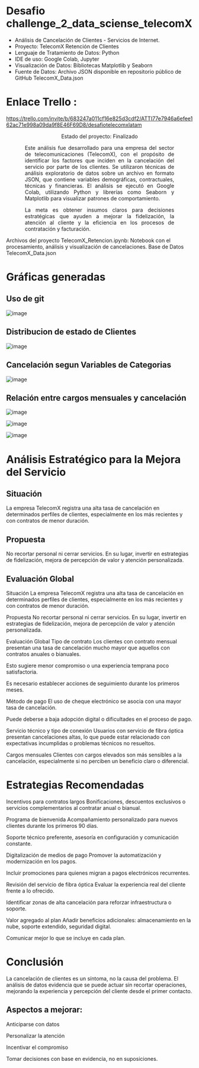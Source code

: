 # **Desafio challenge_2_data_sciense_telecomX**

- Análisis de Cancelación de Clientes - Servicios de Internet.
- Proyecto: TelecomX Retención de Clientes
- Lenguaje de Tratamiento de Datos: Python
- IDE de uso: Google Colab, Jupyter
- Visualización de Datos: Bibliotecas Matplotlib y Seaborn
- Fuente de Datos:
Archivo JSON disponible en repositorio público de GitHub
TelecomX_Data.json

# Enlace Trello : 
https://trello.com/invite/b/683247a011cf16e825d3cdf2/ATTI77e7946a6efee162ac71e998a09da9f8E46F69D8/desafiotelecomxlatam

<p align="center"> Estado del proyecto: Finalizado </p> <div align="justify" style="width: 80%; margin: 0 auto;"> Este análisis fue desarrollado para una empresa del sector de telecomunicaciones (TelecomX), con el propósito de identificar los factores que inciden en la cancelación del servicio por parte de los clientes.
Se utilizaron técnicas de análisis exploratorio de datos sobre un archivo en formato JSON, que contiene variables demográficas, contractuales, técnicas y financieras. El análisis se ejecutó en Google Colab, utilizando Python y librerías como Seaborn y Matplotlib para visualizar patrones de comportamiento.

La meta es obtener insumos claros para decisiones estratégicas que ayuden a mejorar la fidelización, la atención al cliente y la eficiencia en los procesos de contratación y facturación.

</div>
Archivos del proyecto
TelecomX_Retencion.ipynb: Notebook con el procesamiento, análisis y visualización de cancelaciones.
Base de Datos
TelecomX_Data.json

# Gráficas generadas

## Uso de git

![image](https://github.com/user-attachments/assets/822eb737-f6b9-4356-a322-357e1c308ddc)


## Distribucion de estado de Clientes

![image](https://github.com/user-attachments/assets/ccdefc2c-434b-4fe2-89f9-30864dde0980)

## Cancelación segun Variables de Categorias

![image](https://github.com/user-attachments/assets/ba052afd-fe59-4954-b96f-5aab058fd5a0)

## Relación entre cargos mensuales y cancelación

![image](https://github.com/user-attachments/assets/f3b89d62-7363-4884-8cc1-ede1a0ff806a)

![image](https://github.com/user-attachments/assets/3d6afd95-1c6d-4cbf-9491-3982e8325a4b)

![image](https://github.com/user-attachments/assets/b6d318c8-2e43-4548-b383-403e6436747e)

# Análisis Estratégico para la Mejora del Servicio

## Situación
La empresa TelecomX registra una alta tasa de cancelación en determinados perfiles de clientes, especialmente en los más recientes y con contratos de menor duración.

## Propuesta
No recortar personal ni cerrar servicios. En su lugar, invertir en estrategias de fidelización, mejora de percepción de valor y atención personalizada.

## Evaluación Global
Situación
La empresa TelecomX registra una alta tasa de cancelación en determinados perfiles de clientes, especialmente en los más recientes y con contratos de menor duración.

Propuesta
No recortar personal ni cerrar servicios. En su lugar, invertir en estrategias de fidelización, mejora de percepción de valor y atención personalizada.

Evaluación Global
Tipo de contrato
Los clientes con contrato mensual presentan una tasa de cancelación mucho mayor que aquellos con contratos anuales o bianuales.

Esto sugiere menor compromiso o una experiencia temprana poco satisfactoria.

Es necesario establecer acciones de seguimiento durante los primeros meses.

Método de pago
El uso de cheque electrónico se asocia con una mayor tasa de cancelación.

Puede deberse a baja adopción digital o dificultades en el proceso de pago.

Servicio técnico y tipo de conexión
Usuarios con servicio de fibra óptica presentan cancelaciones altas, lo que puede estar relacionado con expectativas incumplidas o problemas técnicos no resueltos.

Cargos mensuales
Clientes con cargos elevados son más sensibles a la cancelación, especialmente si no perciben un beneficio claro o diferencial.

# Estrategias Recomendadas

Incentivos para contratos largos
Bonificaciones, descuentos exclusivos o servicios complementarios al contratar anual o bianual.

Programa de bienvenida
Acompañamiento personalizado para nuevos clientes durante los primeros 90 días.

Soporte técnico preferente, asesoría en configuración y comunicación constante.

Digitalización de medios de pago
Promover la automatización y modernización en los pagos.

Incluir promociones para quienes migran a pagos electrónicos recurrentes.

Revisión del servicio de fibra óptica
Evaluar la experiencia real del cliente frente a lo ofrecido.

Identificar zonas de alta cancelación para reforzar infraestructura o soporte.

Valor agregado al plan
Añadir beneficios adicionales: almacenamiento en la nube, soporte extendido, seguridad digital.

Comunicar mejor lo que se incluye en cada plan.

# Conclusión

La cancelación de clientes es un síntoma, no la causa del problema.
El análisis de datos evidencia que se puede actuar sin recortar operaciones, mejorando la experiencia y percepción del cliente desde el primer contacto.

## Aspectos a mejorar:

Anticiparse con datos

Personalizar la atención

Incentivar el compromiso

Tomar decisiones con base en evidencia, no en suposiciones.

